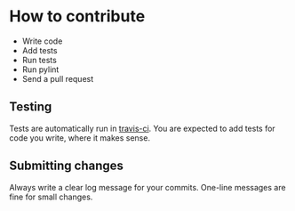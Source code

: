 # How to contribute

* Write code
* Add tests
* Run tests
* Run pylint
* Send a pull request

## Testing

Tests are automatically run in [travis-ci](https://travis-ci.org/marhag87/c20). You are expected to add tests for code you write, where it makes sense.

## Submitting changes

Always write a clear log message for your commits. One-line messages are fine for small changes.

